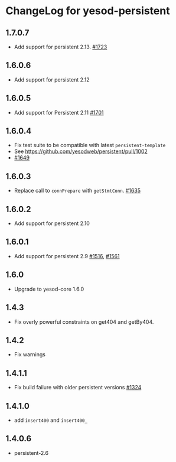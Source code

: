 # ChangeLog for yesod-persistent

## 1.7.0.7

* Add support for persistent 2.13. [#1723](https://github.com/yesodweb/yesod/pull/1723)

## 1.6.0.6

* Add support for persistent 2.12

## 1.6.0.5

* Add support for Persistent 2.11 [#1701](https://github.com/yesodweb/yesod/pull/1701)

## 1.6.0.4

* Fix test suite to be compatible with latest `persistent-template`
* See https://github.com/yesodweb/persistent/pull/1002
* [#1649](https://github.com/yesodweb/yesod/pull/1649/files)

## 1.6.0.3

* Replace call to `connPrepare` with `getStmtConn`. [#1635](https://github.com/yesodweb/yesod/issues/1635)

## 1.6.0.2

* Add support for persistent 2.10

## 1.6.0.1

* Add support for persistent 2.9 [#1516](https://github.com/yesodweb/yesod/pull/1516), [#1561](https://github.com/yesodweb/yesod/pull/1561)

## 1.6.0

* Upgrade to yesod-core 1.6.0

## 1.4.3

* Fix overly powerful constraints on get404 and getBy404.

## 1.4.2

* Fix warnings

## 1.4.1.1

* Fix build failure with older persistent versions [#1324](https://github.com/yesodweb/yesod/issues/1324)

## 1.4.1.0

* add `insert400` and `insert400_`

## 1.4.0.6

* persistent-2.6
